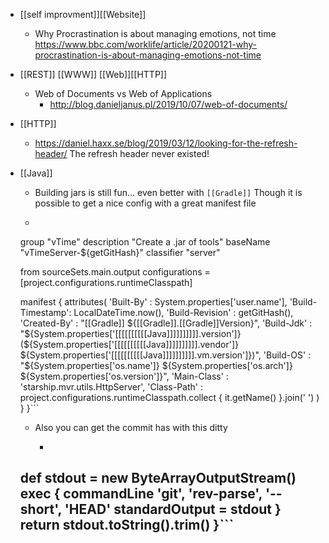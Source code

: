 ---
---

- [[self improvment]][[Website]]
    - Why Procrastination is about managing emotions, not time https://www.bbc.com/worklife/article/20200121-why-procrastination-is-about-managing-emotions-not-time
- [[REST]] [[WWW]] [[Web]][[HTTP]]
    - Web of Documents vs Web of Applications
        - http://blog.danieljanus.pl/2019/10/07/web-of-documents/
- [[HTTP]]
    - https://daniel.haxx.se/blog/2019/03/12/looking-for-the-refresh-header/ The refresh header never existed!
- [[Java]]
    - Building jars is still fun... even better with `[[Gradle]]` Though it is possible to get a nice config with a great manifest file 
    - ```task createServerAppJar(type: ShadowJar) {
	group "vTime"
	description "Create a .jar of tools"
	baseName  "vTimeServer-${getGitHash}"
	classifier "server"

	from sourceSets.main.output
	configurations = [project.configurations.runtimeClasspath]
	
	manifest {
        attributes(
            'Built-By'       : System.properties['user.name'],
            'Build-Timestamp': LocalDateTime.now(),
            'Build-Revision' : getGitHash(),
            'Created-By'     : "[[Gradle]] ${[[Gradle]].[[Gradle]]Version}",
            'Build-Jdk'      : "${System.properties['[[[[[[[[[[Java]]]]]]]]]].version']} (${System.properties['[[[[[[[[[[Java]]]]]]]]]].vendor']} ${System.properties['[[[[[[[[[[Java]]]]]]]]]].vm.version']})",
            'Build-OS'       : "${System.properties['os.name']} ${System.properties['os.arch']} ${System.properties['os.version']}",
            'Main-Class'	 : 'starship.mvr.utils.HttpServer',
            'Class-Path'	 : project.configurations.runtimeClasspath.collect { it.getName() }.join(' ')
        )
    }
}```
    - Also you can get the commit has with this ditty
        - ``` def getGitHash = { ->
    def stdout = new ByteArrayOutputStream()
    exec {
        commandLine 'git', 'rev-parse', '--short', 'HEAD'
        standardOutput = stdout
    }
    return stdout.toString().trim()
}```
    - 
